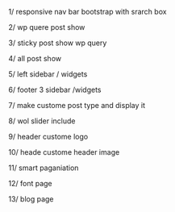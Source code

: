 1/ responsive nav bar bootstrap with srarch box

2/ wp quere post show


3/ sticky post show wp query

4/ all post show

5/ left sidebar / widgets

6/ footer 3 sidebar /widgets

7/ make custome post type and display it

8/ wol slider include

9/ header custome logo

10/ heade custome header image

11/ smart paganiation

12/ font page

13/ blog page







